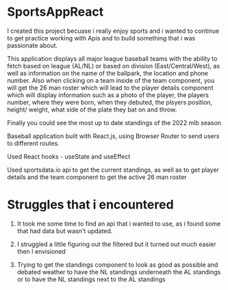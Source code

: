 # SportsAppReact

I created this project becuase i really enjoy sports and i wanted to continue to get practice working with Apis and to build something that i was passionate about.


This application displays all major league baseball teams with the ability to fetch based on league (AL/NL) or based on division (East/Central/West), as well as information on the name of the ballpark, the location and phone number. Also when clicking on a team inside of the team component, you will get the 26 man roster which will lead to the player details component which will display information such as a photo of the player, the players number, where they were born, when they debuted, the plsyers position, height/ weight, what side of the plate they bat on and throw. 

Finally you could see the most up to date standings of the 2022 mlb season

Baseball application built with React.js, using Browser Router to send users to different routes.

Used React hooks - useState and useEffect

Used sportsdata.io api to get the current standings, as well as to get player details and the team component to get the active 26 man roster


# Struggles that i encountered

1. It took me some time to find an api that i wanted to use, as i found some that had data but wasn't updated.

2. I struggled a little figuring out the filtered but it turned out much easier then I envisioned

3. Trying to get the standings component to look as good as possible and debated weather to have the NL standings underneath the AL standings or to have the NL standings next to the AL standings
